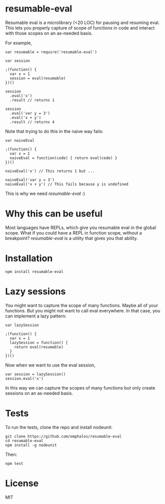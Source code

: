 resumable-eval
==============

Resumable eval is a microlibrary (<20 LOC) for pausing and resuming eval.
This lets you properly capture of scope of functions in code
and interact with those scopes on an as-needed basis.

For example,

    var resumable = require('resumable-eval')

    var session

    ;(function() {
      var x = 1
      session = eval(resumable)
    })()

    session
      .eval('x')
      .result // returns 1

    session
      .eval('var y = 3')
      .eval('x + y')
      .result // returns 4

Note that trying to do this in the naive way fails:

    var naiveEval

    ;(function() {
      var x = 1
      naiveEval = function(code) { return eval(code) }
    })()

    naiveEval('x') // This returns 1 but ...

    naiveEval('var y = 3')
    naiveEval('x + y') // This fails because y is undefined

This is why we need *resumable-eval* :)

Why this can be useful
======================

Most languages have REPLs, which give you resumable eval in the global scope.
What if you could have a REPL in function scope, without a breakpoint?
*resumable-eval* is a utility that gives you that ability.

Installation
============

    npm install resumable-eval

Lazy sessions
=============

You might want to capture the scope of many functions.
Maybe all of your functions.
But you might not want to call eval everywhere.
In that case, you can implement a lazy pattern:

    var lazySession

    ;(function() {
      var x = 1
      lazySession = function() {
        return eval(resumable)
      }
    })()

Now when we want to use the eval session,

    var session = lazySession()
    session.eval('x')

In this way we can capture the scopes of many functions
but only create sessions on an as-needed basis.

Tests
=====

To run the tests, clone the repo and install nodeunit:

    git clone https://github.com/omphalos/resumable-eval
    cd resumable-eval
    npm install -g nodeunit

Then:

    npm test

License
=======

MIT
